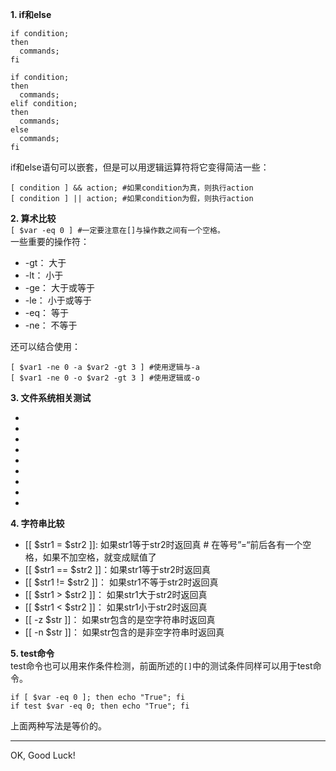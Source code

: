 **1. if和else** 
```
if condition;
then
  commands;
fi
```
```
if condition;
then
  commands;
elif condition;
then
  commands;
else
  commands;
fi
```
if和else语句可以嵌套，但是可以用逻辑运算符将它变得简洁一些：
```
[ condition ] && action; #如果condition为真，则执行action
[ condition ] || action; #如果condition为假，则执行action
```
**2. 算术比较**  
`[ $var -eq 0 ] #一定要注意在[]与操作数之间有一个空格。`  
 一些重要的操作符：
 * -gt： 大于
 * -lt： 小于
 * -ge： 大于或等于
 * -le： 小于或等于
 * -eq： 等于
 * -ne： 不等于  
 
还可以结合使用：
```
[ $var1 -ne 0 -a $var2 -gt 3 ] #使用逻辑与-a
[ $var1 -ne 0 -o $var2 -gt 3 ] #使用逻辑或-o
``` 

**3. 文件系统相关测试**
* [ -f $var ]: 如果是正常的文件路径或文件名，则返回真
* [ -x $var ]: 如果文件可执行，则返回真
* [ -d $var ]: 如果是目录，则返回真
* [ -e $var ]: 如果文件存在，则返回真
* [ -c $var ]: 如果是字符设备文件，则返回真
* [ -b $var ]: 如果是块设备文件，则返回真
* [ -w $var ]: 如果文件可写，则返回真
* [ -r $var ]: 如果文件可读，则返回真
* [ -L $var ]: 如果是一个符号链接，则返回真

**4. 字符串比较**
* [[ $str1 = $str2 ]]: 如果str1等于str2时返回真      # 在等号”=“前后各有一个空格，如果不加空格，就变成赋值了
* [[ $str1 == $str2 ]]：如果str1等于str2时返回真 
* [[ $str1 != $str2 ]]： 如果str1不等于str2时返回真 
* [[ $str1 > $str2 ]]： 如果str1大于str2时返回真 
* [[ $str1 < $str2 ]]： 如果str1小于str2时返回真 
* [[ -z $str ]]： 如果str包含的是空字符串时返回真
* [[ -n $str ]]： 如果str包含的是非空字符串时返回真

**5. test命令**  
test命令也可以用来作条件检测，前面所述的`[]`中的测试条件同样可以用于test命令。
```
if [ $var -eq 0 ]; then echo "True"; fi
if test $var -eq 0; then echo "True"; fi
```
上面两种写法是等价的。

_ _ _
OK, Good Luck!
